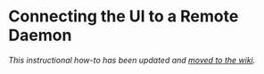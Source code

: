 # Connecting the UI to a Remote Daemon

_This instructional how-to has been updated and [moved to the wiki](https://github.com/Aloe-Network/aloe-blockchain/wiki/Connecting-the-UI-to-a-remote-daemon)._
